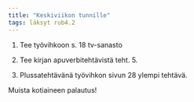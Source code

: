 ```yaml
---
title: "Keskiviikon tunnille"
tags: läksyt rub4.2
---
```


1. Tee työvihkoon s. 18 tv-sanasto

2. Tee kirjan apuverbitehtävistä teht. 5.

3. Plussatehtävänä työvihkon sivun 28 ylempi tehtävä.

Muista kotiaineen palautus!